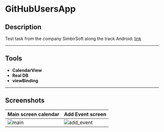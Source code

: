 # GitHubUsersApp

## Description

Test task from the company SimbirSoft along the track Android: [link](https://disk.yandex.ru/i/3XNou5XN6i2viA)

---

## Tools

- **CalendarView**<br/>
- **Real DB**<br/>
- **viewBinding**<br/>
---
## Screenshots

Main screen calendar | Add Event screen
---|---
![main](https://user-images.githubusercontent.com/84197411/153767289-48d0ef9a-e208-46c4-866c-6cd8e7c9b29f.png) | ![add_event](https://user-images.githubusercontent.com/84197411/153767291-4b3f45ea-6618-4cf8-b723-73cf9f18e8cb.png)
